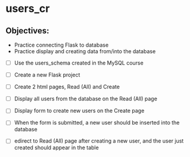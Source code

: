 # users_cr

## Objectives:

- Practice connecting Flask to database
- Practice display and creating data from/into the database

- [ ] Use the users_schema created in the MySQL course

- [ ] Create a new Flask project

- [ ] Create 2 html pages, Read (All) and Create

- [ ] Display all users from the database on the Read (All) page

- [ ] Display form to create new users on the Create page

- [ ] When the form is submitted, a new user should be inserted into the database

- [ ] edirect to Read (All) page after creating a new user, and the user just created should appear in the table
